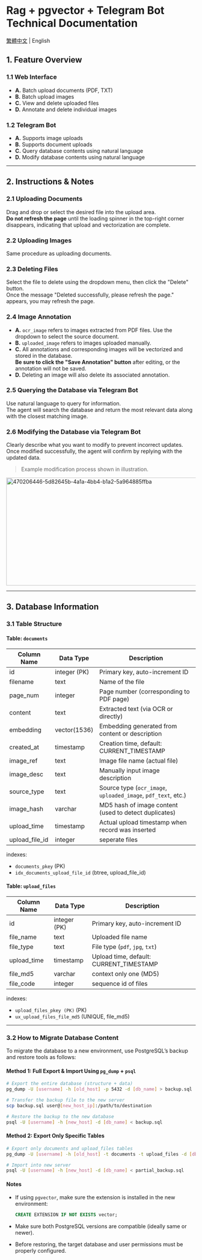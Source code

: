 # Rag + pgvector + Telegram Bot Technical Documentation

[繁體中文](Technical_Documentation_TW.md) | English

## 1. Feature Overview

### 1.1 Web Interface
- **A.** Batch upload documents (PDF, TXT)  
- **B.** Batch upload images  
- **C.** View and delete uploaded files  
- **D.** Annotate and delete individual images  

### 1.2 Telegram Bot
- **A.** Supports image uploads  
- **B.** Supports document uploads  
- **C.** Query database contents using natural language  
- **D.** Modify database contents using natural language  

---

## 2. Instructions & Notes

### 2.1 Uploading Documents
Drag and drop or select the desired file into the upload area.  
**Do not refresh the page** until the loading spinner in the top-right corner disappears, indicating that upload and vectorization are complete.

### 2.2 Uploading Images
Same procedure as uploading documents.

### 2.3 Deleting Files
Select the file to delete using the dropdown menu, then click the "Delete" button.  
Once the message "Deleted successfully, please refresh the page." appears, you may refresh the page.

### 2.4 Image Annotation
- **A.** `ocr_image` refers to images extracted from PDF files. Use the dropdown to select the source document.  
- **B.** `uploaded_image` refers to images uploaded manually.  
- **C.** All annotations and corresponding images will be vectorized and stored in the database.  
  **Be sure to click the "Save Annotation" button** after editing, or the annotation will not be saved.  
- **D.** Deleting an image will also delete its associated annotation.

### 2.5 Querying the Database via Telegram Bot
Use natural language to query for information.  
The agent will search the database and return the most relevant data along with the closest matching image.

### 2.6 Modifying the Database via Telegram Bot
Clearly describe what you want to modify to prevent incorrect updates.  
Once modified successfully, the agent will confirm by replying with the updated data.

> Example modification process shown in illustration.

<img width="654" height="287" alt="470206446-5d82645b-4a1a-4bb4-b1a2-5a964885ffba" src="https://github.com/user-attachments/assets/20e18a1d-a73a-401a-97e9-56c8ad75f690" />

---

## 3. Database Information

### 3.1 Table Structure

#### Table: `documents`

| Column Name   | Data Type      | Description                                   |
|---------------|----------------|-----------------------------------------------|
| id            | integer (PK)   | Primary key, auto-increment ID                |
| filename      | text           | Name of the file                              |
| page_num      | integer        | Page number (corresponding to PDF page)       |
| content       | text           | Extracted text (via OCR or directly)          |
| embedding     | vector(1536)   | Embedding generated from content or description |
| created_at    | timestamp      | Creation time, default: CURRENT_TIMESTAMP     |
| image_ref     | text           | Image file name (actual file)                 |
| image_desc    | text           | Manually input image description              |
| source_type   | text           | Source type (`ocr_image`, `uploaded_image`, `pdf_text`, etc.) |
| image_hash    | varchar        | MD5 hash of image content (used to detect duplicates) |
| upload_time   | timestamp      | Actual upload timestamp when record was inserted |
| upload_file_id| integer        | seperate files                                |

indexes:
- `documents_pkey` (PK)
- `idx_documents_upload_file_id` (btree, upload_file_id)

#### Table: `upload_files`

| Column Name   | Data Type      | Description                      |
|---------------|----------------|----------------------------------|
| id            | integer (PK)   | Primary key, auto-increment ID   |
| file_name     | text           | Uploaded file name               |
| file_type     | text           | File type (`pdf`, `jpg`, `txt`)  |
| upload_time   | timestamp      | Upload time, default: CURRENT_TIMESTAMP |
| file_md5      | varchar        | context only one (MD5)           |
| file_code     | integer        | sequence id of files             |

indexes:
- `upload_files_pkey (PK)` (PK)
- `ux_upload_files_file_md5` (UNIQUE, file_md5)

---

### 3.2 How to Migrate Database Content

To migrate the database to a new environment, use PostgreSQL’s backup and restore tools as follows:

#### Method 1: Full Export & Import Using `pg_dump` + `psql`

```bash
# Export the entire database (structure + data)
pg_dump -U [username] -h [old_host] -p 5432 -d [db_name] > backup.sql

# Transfer the backup file to the new server
scp backup.sql user@[new_host_ip]:/path/to/destination

# Restore the backup to the new database
psql -U [username] -h [new_host] -d [db_name] < backup.sql
````

#### Method 2: Export Only Specific Tables

```bash
# Export only documents and upload_files tables
pg_dump -U [username] -h [old_host] -t documents -t upload_files -d [db_name] > partial_backup.sql

# Import into new server
psql -U [username] -h [new_host] -d [db_name] < partial_backup.sql
```

#### Notes

* If using `pgvector`, make sure the extension is installed in the new environment:

  ```sql
  CREATE EXTENSION IF NOT EXISTS vector;
  ```

* Make sure both PostgreSQL versions are compatible (ideally same or newer).

* Before restoring, the target database and user permissions must be properly configured.
